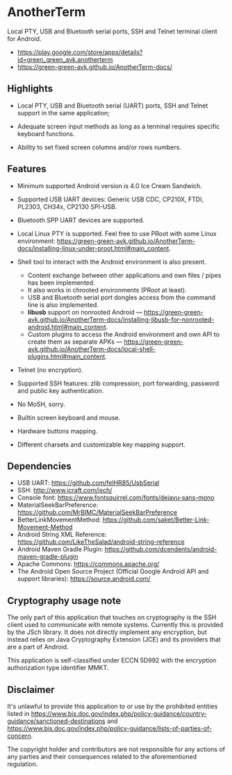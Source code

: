 # AnotherTerm

Local PTY, USB and Bluetooth serial ports, SSH and Telnet terminal client for Android.

* <https://play.google.com/store/apps/details?id=green_green_avk.anotherterm>
* <https://green-green-avk.github.io/AnotherTerm-docs/>


## Highlights

* Local PTY, USB and Bluetooth serial (UART) ports, SSH and Telnet support in the same application;

* Adequate screen input methods as long as a terminal requires specific keyboard functions.

* Ability to set fixed screen columns and/or rows numbers.


## Features

* Minimum supported Android version is 4.0 Ice Cream Sandwich.

* Supported USB UART devices: Generic USB CDC, CP210X, FTDI, PL2303, CH34x, CP2130 SPI-USB.

* Bluetooth SPP UART devices are supported.

* Local Linux PTY is supported. Feel free to use PRoot with some Linux environment:
<https://green-green-avk.github.io/AnotherTerm-docs/installing-linux-under-proot.html#main_content>.

* Shell tool to interact with the Android environment is also present.
   - Content exchange between other applications and own files / pipes has been implemented.
   - It also works in chrooted environments (PRoot at least).
   - USB and Bluetooth serial port dongles access from the command line is also implemented.
   - **libusb** support on nonrooted Android —
<https://green-green-avk.github.io/AnotherTerm-docs/installing-libusb-for-nonrooted-android.html#main_content>.
   - Custom plugins to access the Android environment and own API to create them as separate APKs —
<https://green-green-avk.github.io/AnotherTerm-docs/local-shell-plugins.html#main_content>.

* Telnet (no encryption).

* Supported SSH features: zlib compression, port forwarding, password and public key authentication.

* No MoSH, sorry.

* Builtin screen keyboard and mouse.

* Hardware buttons mapping.

* Different charsets and customizable key mapping support.


## Dependencies

* USB UART: <https://github.com/felHR85/UsbSerial>
* SSH: <http://www.jcraft.com/jsch/>
* Console font: <https://www.fontsquirrel.com/fonts/dejavu-sans-mono>
* MaterialSeekBarPreference: <https://github.com/MrBIMC/MaterialSeekBarPreference>
* BetterLinkMovementMethod: <https://github.com/saket/Better-Link-Movement-Method>
* Android String XML Reference: <https://github.com/LikeTheSalad/android-string-reference>
* Android Maven Gradle Plugin: <https://github.com/dcendents/android-maven-gradle-plugin>
* Apache Commons: <https://commons.apache.org/>
* The Android Open Source Project (Official Google Android API and support libraries):
  <https://source.android.com/>


## Cryptography usage note

The only part of this application that touches on cryptography is the SSH client used to
communicate with remote systems. Currently this is provided by the JSch library.
It does not directly implement any encryption,
but instead relies on Java Cryptography Extension (JCE) and its providers that are a part of Android.

This application is self-classified under ECCN 5D992 with the encryption authorization
type identifier MMKT.


## Disclaimer

It's unlawful to provide this application to or use by the prohibited entities listed in
<https://www.bis.doc.gov/index.php/policy-guidance/country-guidance/sanctioned-destinations>
and
<https://www.bis.doc.gov/index.php/policy-guidance/lists-of-parties-of-concern>.

The copyright holder and contributors are not responsible for any actions of any parties
and their consequences related to the aforementioned regulation.
